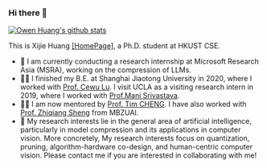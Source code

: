 ### Hi there 👋

[![Owen Huang's github stats](https://github-readme-stats.vercel.app/api?username=huangowen "![Owen Huang's github stats")](https://github.com/anuraghazra/github-readme-stats)

This is Xijie Huang [[HomePage]](https://huangowen.github.io/), a Ph.D. student at HKUST CSE.

- 🔭 I am currently conducting a research internship at Microsoft Research Asia (MSRA), working on the compression of LLMs.
- 🧑‍🏫 I finished my B.E. at Shanghai Jiaotong University in 2020, where I worked with [Prof. Cewu Lu](https://www.mvig.org/). I visit UCLA as a visiting research intern in 2019, where I worked with [Prof.Mani Srivastava](https://scholar.google.com/citations?hl=en&user=X2Qs7XYAAAAJ&view_op=list_works&sortby=pubdate).
- 👨‍🎓 I am now mentored by [Prof. Tim CHENG](https://scholar.google.com/citations?user=-SgpaF8AAAAJ&hl). I have also worked with [Prof. Zhiqiang Sheng](https://zhiqiangshen.com/) from MBZUAI.
- 👯 My research interests lie in the general area of artificial intelligence, particularly in model compression and its applications in computer vision. More concretely, My research interests focus on quantization, pruning, algorithm-hardware co-design, and human-centric computer vision. Please contact me if you are interested in collaborating with me!



